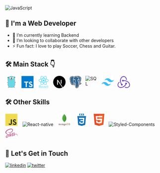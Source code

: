 <div id="header">
  <img src="https://github.com/MariaLetta/free-gophers-pack/blob/master/illustrations/svg/14.svg" title="JavaScript" alt="JavaScript" width="800" height="400"  align="center"/>&nbsp; &nbsp; 
  <!--  width="400" height="200" -->
</div>

## 🚀 I'm a Web Developer

- 🌱 I’m currently learning Backend
- 👯 I’m looking to collaborate with other developers
- ⚡ Fun fact: I love to play Soccer, Chess and Guitar.

<!-- [![Top Langs](https://github-readme-stats.vercel.app/api/top-langs/?username=mrkouhadi&layout=donut)](https://github.com/anuraghazra/github-readme-stats) -->
## 🛠 Main Stack  &#128071;
<div style="display:flex;">
    <img src="https://github.com/devicons/devicon/blob/master/icons/go/go-original.svg" title="Golang" alt="golang" width="40" height="40"/> &nbsp; &nbsp; 
    <img src="https://github.com/devicons/devicon/blob/master/icons/typescript/typescript-original.svg" title="Typescript" alt="Typescript" width="40" height="40"/>&nbsp; &nbsp;
    <img src="https://github.com/devicons/devicon/blob/master/icons/react/react-original-wordmark.svg" title="React" alt="React" width="40" height="40"/>&nbsp; &nbsp; 
    <img src="https://github.com/devicons/devicon/blob/master/icons/nextjs/nextjs-original.svg" title="nextjs" alt="nextjs" width="40" height="40"/> &nbsp; &nbsp; 
    <img src="https://github.com/devicons/devicon/blob/master/icons/postgresql/postgresql-original.svg" title="postgresql" alt="postgresql " width="40" height="40"/>&nbsp; &nbsp;
    <img src="https://user-images.githubusercontent.com/68134403/232219651-7ca9b453-33f7-46e8-ba8b-70396cd6e396.png" title="SQL" alt="SQL " width="40" height="40"/>&nbsp; &nbsp;
    <img src="https://github.com/devicons/devicon/blob/master/icons/tailwindcss/tailwindcss-plain.svg" title="Tailwind Css" alt="Tailwind Css" width="40" height="40"/>&nbsp; &nbsp;
  <img src="https://github.com/devicons/devicon/blob/master/icons/redux/redux-original.svg" title="Redux" alt="Redux " width="40" height="40"/>&nbsp; &nbsp;
</div>
  
##  🛠 Other Skills 
  <div>
  <img src="https://github.com/devicons/devicon/blob/master/icons/javascript/javascript-original.svg" title="JavaScript" alt="JavaScript" width="40" height="40"/>&nbsp; &nbsp; 
 <img src="https://user-images.githubusercontent.com/68134403/219951913-7505eb93-0179-4e55-84ff-fcae4d9fb195.jpeg" title="React-Native" alt="React-native" width="50" height="40"/>&nbsp; &nbsp; 
  <img src="https://github.com/devicons/devicon/blob/master/icons/mongodb/mongodb-original-wordmark.svg" title="Mongodb" alt="Mongodb" width="40" height="40"/>&nbsp; &nbsp;
<img src="https://github.com/devicons/devicon/blob/master/icons/css3/css3-plain-wordmark.svg"  title="CSS3" alt="CSS3" width="40" height="40"/>&nbsp; &nbsp; 
<img src="https://github.com/devicons/devicon/blob/master/icons/html5/html5-original.svg" title="HTML5" alt="HTML" width="40" height="40"/>&nbsp;&nbsp; 
<img src="https://user-images.githubusercontent.com/68134403/160449869-60c77c3f-bb31-482f-9c2f-9f8e6abec654.svg" title="Styled-Components" alt="Styled-Components" width="40" height="40"/>&nbsp; &nbsp;
<img src="https://github.com/devicons/devicon/blob/master/icons/sass/sass-original.svg" title="sass" alt="Sass" width="40" height="40"/>&nbsp; &nbsp;
</div>

## 🔗 Let's Get in Touch
<!-- [![portfolio](https://img.shields.io/badge/my_portfolio-000?style=for-the-badge&logo=ko-fi&logoColor=white)](https://mrkouhadi.com/) -->
[![linkedin](https://img.shields.io/badge/linkedin-0A66C2?style=for-the-badge&logo=linkedin&logoColor=white)](https://www.linkedin.com/in/mrkouhadi/)
[![twitter](https://img.shields.io/badge/twitter-1DA1F2?style=for-the-badge&logo=twitter&logoColor=white)](https://twitter.com/mrkouhadi)
